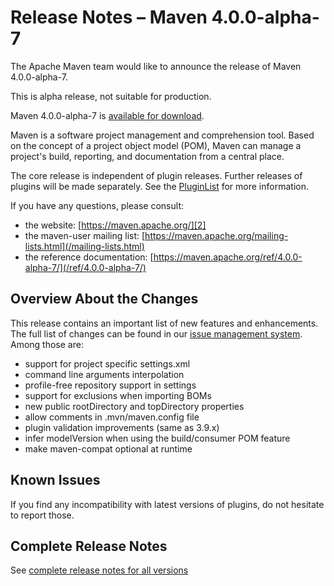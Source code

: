 <!--
Licensed to the Apache Software Foundation (ASF) under one
or more contributor license agreements.  See the NOTICE file
distributed with this work for additional information
regarding copyright ownership.  The ASF licenses this file
to you under the Apache License, Version 2.0 (the
"License"); you may not use this file except in compliance
with the License.  You may obtain a copy of the License at

http://www.apache.org/licenses/LICENSE-2.0

Unless required by applicable law or agreed to in writing,
software distributed under the License is distributed on an
"AS IS" BASIS, WITHOUT WARRANTIES OR CONDITIONS OF ANY
KIND, either express or implied.  See the License for the
specific language governing permissions and limitations
under the License.
-->

# Release Notes &#x2013; Maven 4.0.0-alpha-7

The Apache Maven team would like to announce the release of Maven 4.0.0-alpha-7.

This is alpha release, not suitable for production.

Maven 4.0.0-alpha-7 is [available for download][0].

Maven is a software project management and comprehension tool. Based on the concept of a project object model (POM), Maven can manage a project's build, reporting, and documentation from a central place.

The core release is independent of plugin releases. Further releases of plugins will be made separately. See the [PluginList][1] for more information.

If you have any questions, please consult:

- the website: [https://maven.apache.org/][2]
- the maven-user mailing list: [https://maven.apache.org/mailing-lists.html](/mailing-lists.html)
- the reference documentation: [https://maven.apache.org/ref/4.0.0-alpha-7/](/ref/4.0.0-alpha-7/)

## Overview About the Changes

This release contains an important list of new features and enhancements. The full list of changes can be found in our [issue management system][4]. Among those are:
- support for project specific settings.xml
- command line arguments interpolation
- profile-free repository support in settings
- support for exclusions when importing BOMs
- new public rootDirectory and topDirectory properties
- allow comments in .mvn/maven.config file
- plugin validation improvements (same as 3.9.x)
- infer modelVersion when using the build/consumer POM feature
- make maven-compat optional at runtime

## Known Issues

If you find any incompatibility with latest versions of plugins, do not hesitate to report those.

## Complete Release Notes

See [complete release notes for all versions][5]

[0]: https://dlcdn.apache.org/maven/maven-4/4.0.0-alpha-7/
[1]: ../../plugins/index.html
[2]: https://maven.apache.org/
[4]: https://issues.apache.org/jira/secure/ReleaseNote.jspa?projectId=12316922&version=12353052
[5]: ../../docs/history.html

